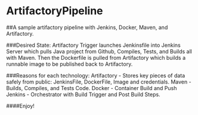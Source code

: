 # ArtifactoryPipeline

##A sample artifactory pipeline with Jenkins, Docker, Maven, and Artifactory.

###Desired State: Artifactory Trigger launches Jenkinsfile into Jenkins Server which pulls Java project from Github, Compiles, Tests, and Builds all with Maven. Then the Dockerfile is pulled from Artifactory which builds a runnable image to be published back to Artifactory.

###Reasons for each technology:
Artifactory - Stores key pieces of data safely from public: JenkinsFile, DockerFile, Image and credentials.
Maven - Builds, Compiles, and Tests Code.
Docker - Container Build and Push
Jenkins - Orchestrator with Build Trigger and Post Build Steps.

####Enjoy!
